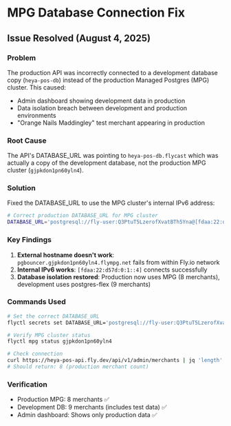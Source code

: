 # MPG Database Connection Fix

## Issue Resolved (August 4, 2025)

### Problem
The production API was incorrectly connected to a development database copy (`heya-pos-db`) instead of the production Managed Postgres (MPG) cluster. This caused:
- Admin dashboard showing development data in production
- Data isolation breach between development and production environments
- "Orange Nails Maddingley" test merchant appearing in production

### Root Cause
The API's DATABASE_URL was pointing to `heya-pos-db.flycast` which was actually a copy of the development database, not the production MPG cluster (`gjpkdon1pn60yln4`).

### Solution
Fixed the DATABASE_URL to use the MPG cluster's internal IPv6 address:

```bash
# Correct production DATABASE_URL for MPG cluster
DATABASE_URL='postgresql://fly-user:Q3PtuT5LzerofXvatBTh5Yna@[fdaa:22:d57d:0:1::4]:5432/fly-db?sslmode=disable'
```

### Key Findings
1. **External hostname doesn't work**: `pgbouncer.gjpkdon1pn60yln4.flympg.net` fails from within Fly.io network
2. **Internal IPv6 works**: `[fdaa:22:d57d:0:1::4]` connects successfully
3. **Database isolation restored**: Production now uses MPG (8 merchants), development uses postgres-flex (9 merchants)

### Commands Used
```bash
# Set the correct DATABASE_URL
flyctl secrets set DATABASE_URL='postgresql://fly-user:Q3PtuT5LzerofXvatBTh5Yna@[fdaa:22:d57d:0:1::4]:5432/fly-db?sslmode=disable' -a heya-pos-api

# Verify MPG cluster status
flyctl mpg status gjpkdon1pn60yln4

# Check connection
curl https://heya-pos-api.fly.dev/api/v1/admin/merchants | jq 'length'
# Should return: 8 (production merchant count)
```

### Verification
- Production MPG: 8 merchants ✅
- Development DB: 9 merchants (includes test data) ✅
- Admin dashboard: Shows only production data ✅